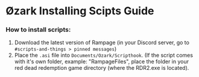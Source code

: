 # Øzark Installing Scipts Guide

### How to install scripts:

1. Download the latest version of Rampage (in your Discord server, go to `#scripts-and-things > pinned messages`)
2. Place the `.asi` file into `Documents/Ozark/Scripthook`. (If the script comes with it's own folder, example: "RampageFiles", place the folder in your  red dead redemption game directory (where the RDR2.exe is located).